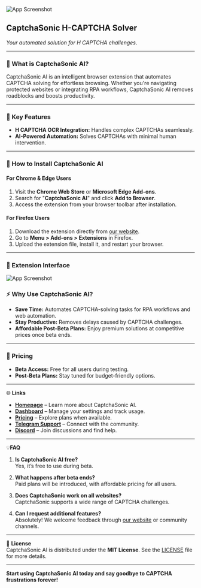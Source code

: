 

![App Screenshot](https://raw.githubusercontent.com/curl07/hcaptcha-solver/refs/heads/main/captchasonic_bannar.png?raw=true)

## **CaptchaSonic H-CAPTCHA Solver**  
*Your automated solution for H CAPTCHA challenges*.  

---

### **🎯 What is CaptchaSonic AI?**  
CaptchaSonic AI is an intelligent browser extension that automates CAPTCHA solving for effortless browsing. Whether you're navigating protected websites or integrating RPA workflows, CaptchaSonic AI removes roadblocks and boosts productivity.  

---

### **🌟 Key Features**  
- **H CAPTCHA OCR Integration:** Handles complex CAPTCHAs seamlessly.  
- **AI-Powered Automation:** Solves CAPTCHAs with minimal human intervention.  
 

---

### **🔧 How to Install CaptchaSonic AI**  

#### **For Chrome & Edge Users**  
1. Visit the **Chrome Web Store** or **Microsoft Edge Add-ons**.  
2. Search for "**CaptchaSonic AI**" and click **Add to Browser**.  
3. Access the extension from your browser toolbar after installation.  

#### **For Firefox Users**  
1. Download the extension directly from [our website](https://captchasonic.com).  
2. Go to **Menu > Add-ons > Extensions** in Firefox.  
3. Upload the extension file, install it, and restart your browser.  
---

### **📌 Extension Interface**
![App Screenshot](https://raw.githubusercontent.com/curl07/hcaptcha-solver/refs/heads/main/captchasonic_extension.png?raw=true)
### **⚡ Why Use CaptchaSonic AI?**  
- **Save Time:** Automates CAPTCHA-solving tasks for RPA workflows and web automation.  
- **Stay Productive:** Removes delays caused by CAPTCHA challenges.  
- **Affordable Post-Beta Plans:** Enjoy premium solutions at competitive prices once beta ends.  

---

### **💼 Pricing**  
- **Beta Access:** Free for all users during testing.  
- **Post-Beta Plans:** Stay tuned for budget-friendly options.  

---

🌐 **Links**  
- **[Homepage](https://captchasonic.com)** – Learn more about CaptchaSonic AI.  
- **[Dashboard](https://my.captchasonic.com)** – Manage your settings and track usage.  
- **[Pricing](https://my.captchasonic.com)** – Explore plans when available.  
- **[Telegram Support](https://telegram.captchasonic.com)** – Connect with the community.  
- **[Discord](https://discord.captchasonic.com)** – Join discussions and find help.  

---

💡**FAQ**  

1. **Is CaptchaSonic AI free?**  
   Yes, it’s free to use during beta.  

2. **What happens after beta ends?**  
   Paid plans will be introduced, with affordable pricing for all users.  

3. **Does CaptchaSonic work on all websites?**  
   CaptchaSonic supports a wide range of CAPTCHA challenges.  

4. **Can I request additional features?**  
   Absolutely! We welcome feedback through [our website](https://captchasonic.com) or community channels.  

---

📄 **License**  
CaptchaSonic AI is distributed under the **MIT License**. See the [LICENSE](LICENSE) file for more details.  

---

**Start using CaptchaSonic AI today and say goodbye to CAPTCHA frustrations forever!**

